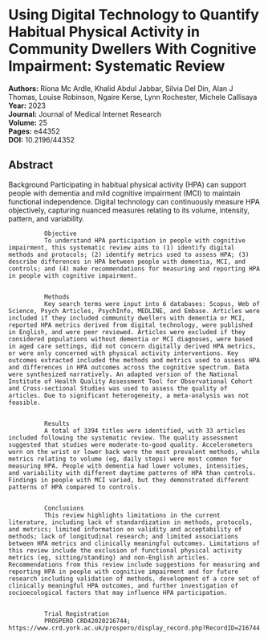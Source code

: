 # Using Digital Technology to Quantify Habitual Physical Activity in Community Dwellers With Cognitive Impairment: Systematic Review

**Authors:** Ríona Mc Ardle, Khalid Abdul Jabbar, Silvia Del Din, Alan J Thomas, Louise Robinson, Ngaire Kerse, Lynn Rochester, Michele Callisaya  
**Year:** 2023  
**Journal:** Journal of Medical Internet Research  
**Volume:** 25  
**Pages:** e44352  
**DOI:** 10.2196/44352  

## Abstract
Background
              Participating in habitual physical activity (HPA) can support people with dementia and mild cognitive impairment (MCI) to maintain functional independence. Digital technology can continuously measure HPA objectively, capturing nuanced measures relating to its volume, intensity, pattern, and variability.
            
            
              Objective
              To understand HPA participation in people with cognitive impairment, this systematic review aims to (1) identify digital methods and protocols; (2) identify metrics used to assess HPA; (3) describe differences in HPA between people with dementia, MCI, and controls; and (4) make recommendations for measuring and reporting HPA in people with cognitive impairment.
            
            
              Methods
              Key search terms were input into 6 databases: Scopus, Web of Science, Psych Articles, PsychInfo, MEDLINE, and Embase. Articles were included if they included community dwellers with dementia or MCI, reported HPA metrics derived from digital technology, were published in English, and were peer reviewed. Articles were excluded if they considered populations without dementia or MCI diagnoses, were based in aged care settings, did not concern digitally derived HPA metrics, or were only concerned with physical activity interventions. Key outcomes extracted included the methods and metrics used to assess HPA and differences in HPA outcomes across the cognitive spectrum. Data were synthesized narratively. An adapted version of the National Institute of Health Quality Assessment Tool for Observational Cohort and Cross-sectional Studies was used to assess the quality of articles. Due to significant heterogeneity, a meta-analysis was not feasible.
            
            
              Results
              A total of 3394 titles were identified, with 33 articles included following the systematic review. The quality assessment suggested that studies were moderate-to-good quality. Accelerometers worn on the wrist or lower back were the most prevalent methods, while metrics relating to volume (eg, daily steps) were most common for measuring HPA. People with dementia had lower volumes, intensities, and variability with different daytime patterns of HPA than controls. Findings in people with MCI varied, but they demonstrated different patterns of HPA compared to controls.
            
            
              Conclusions
              This review highlights limitations in the current literature, including lack of standardization in methods, protocols, and metrics; limited information on validity and acceptability of methods; lack of longitudinal research; and limited associations between HPA metrics and clinically meaningful outcomes. Limitations of this review include the exclusion of functional physical activity metrics (eg, sitting/standing) and non-English articles. Recommendations from this review include suggestions for measuring and reporting HPA in people with cognitive impairment and for future research including validation of methods, development of a core set of clinically meaningful HPA outcomes, and further investigation of socioecological factors that may influence HPA participation.
            
            
              Trial Registration
              PROSPERO CRD42020216744; https://www.crd.york.ac.uk/prospero/display_record.php?RecordID=216744


